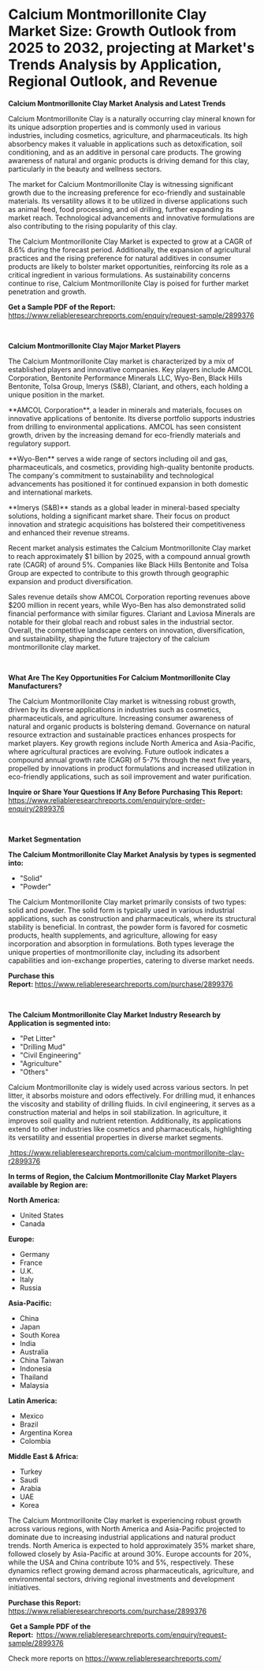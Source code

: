 <p><h1>Calcium Montmorillonite Clay Market Size: Growth Outlook from 2025 to 2032, projecting at Market's Trends Analysis by Application, Regional Outlook, and Revenue</h1></p><p><strong>Calcium Montmorillonite Clay Market Analysis and Latest Trends</strong></p>
<p><p>Calcium Montmorillonite Clay is a naturally occurring clay mineral known for its unique adsorption properties and is commonly used in various industries, including cosmetics, agriculture, and pharmaceuticals. Its high absorbency makes it valuable in applications such as detoxification, soil conditioning, and as an additive in personal care products. The growing awareness of natural and organic products is driving demand for this clay, particularly in the beauty and wellness sectors. </p><p>The market for Calcium Montmorillonite Clay is witnessing significant growth due to the increasing preference for eco-friendly and sustainable materials. Its versatility allows it to be utilized in diverse applications such as animal feed, food processing, and oil drilling, further expanding its market reach. Technological advancements and innovative formulations are also contributing to the rising popularity of this clay.</p><p>The Calcium Montmorillonite Clay Market is expected to grow at a CAGR of 8.6% during the forecast period. Additionally, the expansion of agricultural practices and the rising preference for natural additives in consumer products are likely to bolster market opportunities, reinforcing its role as a critical ingredient in various formulations. As sustainability concerns continue to rise, Calcium Montmorillonite Clay is poised for further market penetration and growth.</p></p>
<p><strong>Get a Sample PDF of the Report:&nbsp;</strong> <a href="https://www.reliableresearchreports.com/enquiry/request-sample/2899376?utm_campaign=2298&utm_medium=2&utm_source=Github&utm_content=ia&utm_term=15032025&utm_id=calcium-montmorillonite-clay">https://www.reliableresearchreports.com/enquiry/request-sample/2899376</a></p>
<p>&nbsp;</p>
<p><strong>Calcium Montmorillonite Clay Major Market Players</strong></p>
<p><p>The Calcium Montmorillonite Clay market is characterized by a mix of established players and innovative companies. Key players include AMCOL Corporation, Bentonite Performance Minerals LLC, Wyo-Ben, Black Hills Bentonite, Tolsa Group, Imerys (S&B), Clariant, and others, each holding a unique position in the market.</p><p>**AMCOL Corporation**, a leader in minerals and materials, focuses on innovative applications of bentonite. Its diverse portfolio supports industries from drilling to environmental applications. AMCOL has seen consistent growth, driven by the increasing demand for eco-friendly materials and regulatory support. </p><p>**Wyo-Ben** serves a wide range of sectors including oil and gas, pharmaceuticals, and cosmetics, providing high-quality bentonite products. The company's commitment to sustainability and technological advancements has positioned it for continued expansion in both domestic and international markets.</p><p>**Imerys (S&B)** stands as a global leader in mineral-based specialty solutions, holding a significant market share. Their focus on product innovation and strategic acquisitions has bolstered their competitiveness and enhanced their revenue streams. </p><p>Recent market analysis estimates the Calcium Montmorillonite Clay market to reach approximately $1 billion by 2025, with a compound annual growth rate (CAGR) of around 5%. Companies like Black Hills Bentonite and Tolsa Group are expected to contribute to this growth through geographic expansion and product diversification.</p><p>Sales revenue details show AMCOL Corporation reporting revenues above $200 million in recent years, while Wyo-Ben has also demonstrated solid financial performance with similar figures. Clariant and Laviosa Minerals are notable for their global reach and robust sales in the industrial sector. Overall, the competitive landscape centers on innovation, diversification, and sustainability, shaping the future trajectory of the calcium montmorillonite clay market.</p></p>
<p>&nbsp;</p>
<p><strong>What Are The Key Opportunities For Calcium Montmorillonite Clay Manufacturers?</strong></p>
<p><p>The Calcium Montmorillonite Clay market is witnessing robust growth, driven by its diverse applications in industries such as cosmetics, pharmaceuticals, and agriculture. Increasing consumer awareness of natural and organic products is bolstering demand. Governance on natural resource extraction and sustainable practices enhances prospects for market players. Key growth regions include North America and Asia-Pacific, where agricultural practices are evolving. Future outlook indicates a compound annual growth rate (CAGR) of 5-7% through the next five years, propelled by innovations in product formulations and increased utilization in eco-friendly applications, such as soil improvement and water purification.</p></p>
<p><strong>Inquire or Share Your Questions If Any Before Purchasing This Report:</strong> <a href="https://www.reliableresearchreports.com/enquiry/pre-order-enquiry/2899376?utm_campaign=2298&utm_medium=2&utm_source=Github&utm_content=ia&utm_term=15032025&utm_id=calcium-montmorillonite-clay">https://www.reliableresearchreports.com/enquiry/pre-order-enquiry/2899376</a></p>
<p>&nbsp;</p>
<p><strong>Market Segmentation</strong></p>
<p><strong>The Calcium Montmorillonite Clay Market Analysis by types is segmented into:</strong></p>
<p><ul><li>"Solid"</li><li>"Powder"</li></ul></p>
<p><p>The Calcium Montmorillonite Clay market primarily consists of two types: solid and powder. The solid form is typically used in various industrial applications, such as construction and pharmaceuticals, where its structural stability is beneficial. In contrast, the powder form is favored for cosmetic products, health supplements, and agriculture, allowing for easy incorporation and absorption in formulations. Both types leverage the unique properties of montmorillonite clay, including its adsorbent capabilities and ion-exchange properties, catering to diverse market needs.</p></p>
<p><strong>Purchase this Report:&nbsp;</strong><a href="https://www.reliableresearchreports.com/purchase/2899376?utm_campaign=2298&utm_medium=2&utm_source=Github&utm_content=ia&utm_term=15032025&utm_id=calcium-montmorillonite-clay">https://www.reliableresearchreports.com/purchase/2899376</a></p>
<p>&nbsp;</p>
<p><strong>The Calcium Montmorillonite Clay Market Industry Research by Application is segmented into:</strong></p>
<p><ul><li>"Pet Litter"</li><li>"Drilling Mud"</li><li>"Civil Engineering"</li><li>"Agriculture"</li><li>"Others"</li></ul></p>
<p><p>Calcium Montmorillonite clay is widely used across various sectors. In pet litter, it absorbs moisture and odors effectively. For drilling mud, it enhances the viscosity and stability of drilling fluids. In civil engineering, it serves as a construction material and helps in soil stabilization. In agriculture, it improves soil quality and nutrient retention. Additionally, its applications extend to other industries like cosmetics and pharmaceuticals, highlighting its versatility and essential properties in diverse market segments.</p></p>
<p><a href="https://www.reliableresearchreports.com/calcium-montmorillonite-clay-r2899376?utm_campaign=2298&utm_medium=2&utm_source=Github&utm_content=ia&utm_term=15032025&utm_id=calcium-montmorillonite-clay">&nbsp;https://www.reliableresearchreports.com/calcium-montmorillonite-clay-r2899376</a></p>
<p><strong>In terms of Region, the Calcium Montmorillonite Clay Market Players available by Region are:</strong></p>
<p>
    <p> <strong> North America: </strong>
        <ul>
            <li>United States</li>
            <li>Canada</li>
        </ul>
        </p> 
    <p> <strong> Europe: </strong>
        <ul>
            <li>Germany</li>
            <li>France</li>
            <li>U.K.</li>
            <li>Italy</li>
            <li>Russia</li>
        </ul>
        </p> 
    <p> <strong> Asia-Pacific: </strong>
        <ul>
            <li>China</li>
            <li>Japan</li>
            <li>South Korea</li>
            <li>India</li>
            <li>Australia</li>
            <li>China Taiwan</li>
            <li>Indonesia</li>
            <li>Thailand</li>
            <li>Malaysia</li>
        </ul>
        </p> 
    <p> <strong> Latin America: </strong>
        <ul>
            <li>Mexico</li>
            <li>Brazil</li>
            <li>Argentina Korea</li>
            <li>Colombia</li>
        </ul>
        </p> 
    <p> <strong> Middle East & Africa: </strong>
        <ul>
            <li>Turkey</li>
            <li>Saudi</li>
            <li>Arabia</li>
            <li>UAE</li>
            <li>Korea</li>
        </ul>
    </p>
    </p>
<p><p>The Calcium Montmorillonite Clay market is experiencing robust growth across various regions, with North America and Asia-Pacific projected to dominate due to increasing industrial applications and natural product trends. North America is expected to hold approximately 35% market share, followed closely by Asia-Pacific at around 30%. Europe accounts for 20%, while the USA and China contribute 10% and 5%, respectively. These dynamics reflect growing demand across pharmaceuticals, agriculture, and environmental sectors, driving regional investments and development initiatives.</p></p>
<p><strong>Purchase this Report: </strong><a href="https://www.reliableresearchreports.com/purchase/2899376?utm_campaign=2298&utm_medium=2&utm_source=Github&utm_content=ia&utm_term=15032025&utm_id=calcium-montmorillonite-clay">https://www.reliableresearchreports.com/purchase/2899376</a></p>
<p>&nbsp;<strong>Get a Sample PDF of the Report:&nbsp;&nbsp;</strong><a href="https://www.reliableresearchreports.com/enquiry/request-sample/2899376?utm_campaign=2298&utm_medium=2&utm_source=Github&utm_content=ia&utm_term=15032025&utm_id=calcium-montmorillonite-clay">https://www.reliableresearchreports.com/enquiry/request-sample/2899376</a></p>
<p><strong></strong></p>
<p>Check more reports on <a href="https://www.reliableresearchreports.com/?utm_campaign=2298&utm_medium=2&utm_source=Github&utm_content=ia&utm_term=15032025&utm_id=calcium-montmorillonite-clay">https://www.reliableresearchreports.com/</a></p>